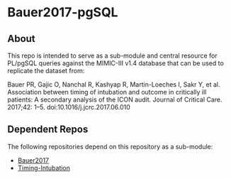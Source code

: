 # Bauer2017-pgSQL

## About
This repo is intended to serve as a sub-module and central resource for PL/pgSQL queries against the MIMIC-III v1.4 database that can be used to replicate the dataset from:    


Bauer PR, Gajic O, Nanchal R, Kashyap R, Martin-Loeches I, Sakr Y, et al. Association between timing of intubation and outcome in critically ill patients: A secondary analysis of the ICON audit. Journal of Critical Care. 2017;42: 1–5. doi:10.1016/j.jcrc.2017.06.010  


## Dependent Repos
The following repositories depend on this repository as a sub-module:  
- [Bauer2017](https://github.com/chebuu/Bauer2017)
- [Timing-Intubation](https://github.com/chebuu/Timing-Intubation)
